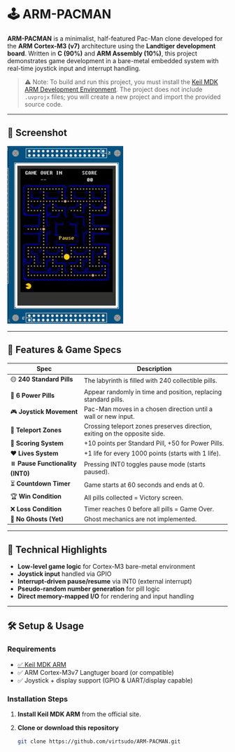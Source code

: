 # 🕹️ ARM-PACMAN

**ARM-PACMAN** is a minimalist, half-featured Pac-Man clone developed for the **ARM Cortex-M3 (v7)** architecture using the **Landtiger development board**. Written in **C (90%)** and **ARM Assembly (10%)**, this project demonstrates game development in a bare-metal embedded system with real-time joystick input and interrupt handling.

> ⚠️ Note: To build and run this project, you must install the [Keil MDK ARM Development Environment](https://www.keil.com/demo/eval/arm.htm). The project does not include `.uvprojx` files; you will create a new project and import the provided source code.

---

## 📸 Screenshot

![Game Screenshot](screenshot.png)

---

## 🎯 Features & Game Specs

| Spec | Description |
|------|-------------|
| 🟡 **240 Standard Pills** | The labyrinth is filled with 240 collectible pills. |
| 🔵 **6 Power Pills** | Appear randomly in time and position, replacing standard pills. |
| 🎮 **Joystick Movement** | Pac-Man moves in a chosen direction until a wall or new input. |
| 🔁 **Teleport Zones** | Crossing teleport zones preserves direction, exiting on the opposite side. |
| 🍬 **Scoring System** | +10 points per Standard Pill, +50 for Power Pills. |
| ❤️ **Lives System** | +1 life for every 1000 points (starts with 1 life). |
| ⏸️ **Pause Functionality (INT0)** | Pressing INT0 toggles pause mode (starts paused). |
| ⏳ **Countdown Timer** | Game starts at 60 seconds and ends at 0. |
| 🏆 **Win Condition** | All pills collected = Victory screen. |
| ❌ **Loss Condition** | Timer reaches 0 before all pills = Game Over. |
| 👻 **No Ghosts (Yet)** | Ghost mechanics are not implemented. |

---

## 🧠 Technical Highlights

- **Low-level game logic** for Cortex-M3 bare-metal environment
- **Joystick input** handled via GPIO
- **Interrupt-driven pause/resume** via INT0 (external interrupt)
- **Pseudo-random number generation** for pill logic
- **Direct memory-mapped I/O** for rendering and input handling

---

## 🛠️ Setup & Usage

### Requirements

- [✅ Keil MDK ARM](https://www.keil.com/demo/eval/arm.htm)
- ✅ ARM Cortex-M3v7 Langtuger board (or compatible)
- ✅ Joystick + display support (GPIO & UART/display capable)

### Installation Steps

1. **Install Keil MDK ARM** from the official site.

2. **Clone or download this repository**
   ```bash
   git clone https://github.com/virtsudo/ARM-PACMAN.git
